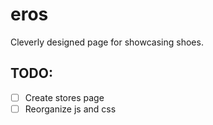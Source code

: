 # eros
Cleverly designed page for showcasing shoes.

## TODO:
- [ ] Create stores page
- [ ] Reorganize js and css